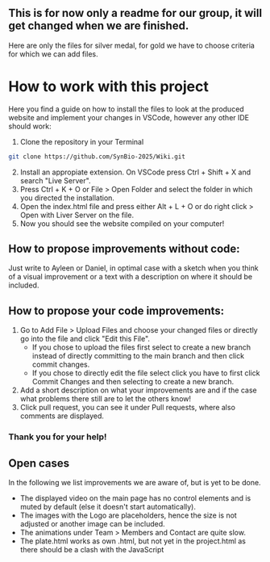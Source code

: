 ## This is for now only a readme for our group, it will get changed when we are finished.

Here are only the files for silver medal, for gold we have to choose criteria for which we can add files. 

# How to work with this project
Here you find a guide on how to install the files to look at the produced website and implement your changes in VSCode, however any other IDE should work:
1. Clone the repository in your Terminal
```bash
git clone https://github.com/SynBio-2025/Wiki.git
```
2. Install an appropiate extension. On VSCode press Ctrl + Shift + X and search "Live Server".
3. Press Ctrl + K + O or File > Open Folder and select the folder in which you directed the installation.
4. Open the index.html file and press either Alt + L + O or do right click > Open with Liver Server on the file.
5. Now you should see the website compiled on your computer!

## How to propose improvements without code:
Just write to Ayleen or Daniel, in optimal case with a sketch when you think of a visual improvement or a text with a description on where it should be included.

## How to propose your code improvements:
1. Go to Add File > Upload Files and choose your changed files or directly go into the file and click "Edit this File".
    * If you chose to upload the files first select to create a new branch instead of directly committing to the main branch and then click commit changes.
    * If you chose to directly edit the file select click you have to first click Commit Changes and then selecting to create a new branch.
2. Add a short description on what your improvements are and if the case what problems there still are to let the others know!
3. Click pull request, you can see it under Pull requests, where also comments are displayed.

### Thank you for your help!

## Open cases
In the following we list improvements we are aware of, but is yet to be done.

* The displayed video on the main page has no control elements and is muted by default (else it doesn't start automatically).
* The images with the Logo are placeholders, hence the size is not adjusted or another image can be included.
* The animations under Team > Members and Contact are quite slow.
* The plate.html works as own .html, but not yet in the project.html as there should be a clash with the JavaScript